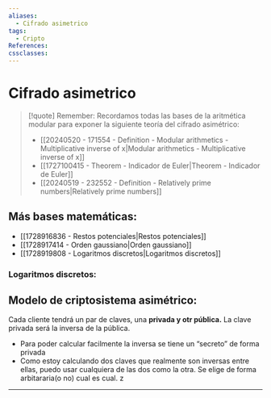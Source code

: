 ```yaml
---
aliases:
  - Cifrado asimetrico
tags:
  - Cripto
References: 
cssclasses:
---
```

# Cifrado asimetrico

> [!quote] Remember: 
> Recordamos todas las bases de la aritmética modular para exponer la siguiente teoría del cifrado asimétrico:
> + [[20240520 - 171554 - Definition - Modular arithmetics - Multiplicative inverse of x|Modular arithmetics - Multiplicative inverse of x]]
> + [[1727100415 - Theorem - Indicador de Euler|Theorem - Indicador de Euler]]
> + [[20240519 - 232552 - Definition - Relatively prime numbers|Relatively prime numbers]]

## Más bases matemáticas: 
+ [[1728916836 - Restos potenciales|Restos potenciales]]
+ [[1728917414 - Orden gaussiano|Orden gaussiano]]
+ [[1728919808 - Logaritmos discretos|Logaritmos discretos]]


### Logaritmos discretos:
## Modelo de criptosistema asimétrico: 
Cada cliente tendrá un par de claves, una **privada y otr pública.** La clave privada será la inversa de la pública. 
+ Para poder calcular facilmente la inversa se tiene un “secreto” de forma privada
+ Como estoy calculando dos claves que realmente son inversas entre ellas, puedo usar cualquiera de las dos como la otra. Se elige de forma arbitararia(o no) cual es cual. 
z
***
